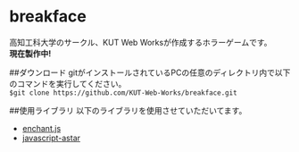# breakface
高知工科大学のサークル、KUT Web Worksが作成するホラーゲームです。  
__現在製作中!__

##ダウンロード
gitがインストールされているPCの任意のディレクトリ内で以下のコマンドを実行してください。  
`$git clone https://github.com/KUT-Web-Works/breakface.git`

##使用ライブラリ
以下のライブラリを使用させていただいてます。

* [enchant.js](http://enchantjs.com/ja/)
* [javascript-astar](https://github.com/bgrins/javascript-astar)
